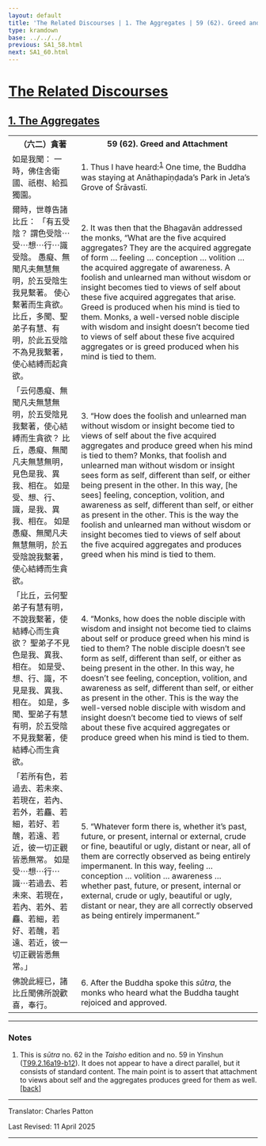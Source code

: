 ```yaml
---
layout: default
title: 'The Related Discourses | 1. The Aggregates | 59 (62). Greed and Attachment'
type: kramdown
base: ../../../
previous: SA1_58.html
next: SA1_60.html
---
```


<h1><a href='../index.html'>The Related Discourses</a></h1>
<h2><a href='index.html'>1. The Aggregates</a></h2>

<table class="trans">
  <th class='ch'>（六二）貪著</th>
  <th class='en'>59 (62). Greed and Attachment</th>
  <tr>
    <td class='ch' title='t99.2.16a19'>如是我聞： 一時，佛住舍衛國、祇樹、給孤獨園。</td>
    <td id='p1'>1. Thus I have heard:<sup id="ref1"><a href="#n1">1</a></sup> One time, the Buddha was staying at Anāthapiṇḍada’s Park in Jeta’s Grove of Śrāvastī.</td>
  </tr>
  <tr>
    <td class='ch' title='t99.2.16a20'>爾時，世尊告諸比丘： 「有五受陰？ 謂色受陰⋯受⋯想⋯行⋯識受陰。 愚癡、無聞凡夫無慧無明，於五受陰生我見繫著。 使心繫著而生貪欲。 比丘，多聞、聖弟子有慧、有明，於此五受陰不為見我繫著，使心結縛而起貪欲。</td>
    <td id='p2'>2. It was then that the Bhagavān addressed the monks, “What are the five acquired aggregates? They are the acquired aggregate of form … feeling … conception … volition … the acquired aggregate of awareness. A foolish and unlearned man without wisdom or insight becomes tied to views of self about these five acquired aggregates that arise. Greed is produced when his mind is tied to them. Monks, a well-versed noble disciple with wisdom and insight doesn’t become tied to views of self about these five acquired aggregates or is greed produced when his mind is tied to them.</td>
  </tr>
  <tr>
    <td class='ch' title='t99.2.16a25'>「云何愚癡、無聞凡夫無慧無明，於五受陰見我繫著，使心結縛而生貪欲？ 比丘，愚癡、無聞凡夫無慧無明，見色是我、異我、相在。 如是受、想、行、識，是我、異我、相在。 如是愚癡、無聞凡夫無慧無明，於五受陰說我繫著，使心結縛而生貪欲。</td>
    <td id='p3'>3. “How does the foolish and unlearned man without wisdom or insight become tied to views of self about the five acquired aggregates and produce greed when his mind is tied to them? Monks, that foolish and unlearned man without wisdom or insight sees form as self, different than self, or either being present in the other. In this way, [he sees] feeling, conception, volition, and awareness as self, different than self, or either as present in the other. This is the way the foolish and unlearned man without wisdom or insight becomes tied to views of self about the five acquired aggregates and produces greed when his mind is tied to them.</td>
  </tr>
  <tr>
    <td class='ch' title='t99.2.16b1'>「比丘，云何聖弟子有慧有明，不說我繫著，使結縛心而生貪欲？ 聖弟子不見色是我、異我、相在。 如是受、想、行、識，不見是我、異我、相在。 如是，多聞、聖弟子有慧有明，於五受陰不見我繫著，使結縛心而生貪欲。</td>
    <td id='p4'>4. “Monks, how does the noble disciple with wisdom and insight not become tied to claims about self or produce greed when his mind is tied to them? The noble disciple doesn’t see form as self, different than self, or either as being present in the other. In this way, he doesn’t see feeling, conception, volition, and awareness as self, different than self, or either as present in the other. This is the way the well-versed noble disciple with wisdom and insight doesn’t become tied to views of self about these five acquired aggregates or produce greed when his mind is tied to them.</td>
  </tr>
  <tr>
    <td class='ch' title='t99.2.16b6'>「若所有色，若過去、若未來、若現在，若內、若外，若麤、若細，若好、若醜，若遠、若近，彼一切正觀皆悉無常。 如是受⋯想⋯行⋯識⋯若過去、若未來、若現在，若內、若外、若麤、若細，若好、若醜，若遠、若近，彼一切正觀皆悉無常。」</td>
    <td id='p5'>5. “Whatever form there is, whether it’s past, future, or present, internal or external, crude or fine, beautiful or ugly, distant or near, all of them are correctly observed as being entirely impermanent. In this way, feeling … conception … volition … awareness … whether past, future, or present, internal or external, crude or ugly, beautiful or ugly, distant or near, they are all correctly observed as being entirely impermanent.”</td>
  </tr>
  <tr>
    <td class='ch' title='t99.2.16b11'>佛說此經已，諸比丘聞佛所說歡喜，奉行。</td>
    <td id='p6'>6. After the Buddha spoke this <em>sūtra</em>, the monks who heard what the Buddha taught rejoiced and approved.</td>
  </tr>
</table>

<hr/>

<h3 id="notes">Notes</h3>

<ol class="notes-list">
<li id="n1"><p>This is <em>sūtra</em> no. 62 in the <cite>Taisho</cite> edition and no. 59 in Yinshun (<a href="https://cbetaonline.dila.edu.tw/zh/T02n0099_p0016a19" target="_blank">T99.2.16a19-b12</a>). It does not appear to have a direct parallel, but it consists of standard content. The main point is to assert that attachment to views about self and the aggregates produces greed for them as well. [<a href="#ref1">back</a>]</p></li>
</ol>
<hr/>

<p class="translator">Translator: Charles Patton</p>
<p class='revised'>Last Revised: 11 April 2025</p>

<hr/>